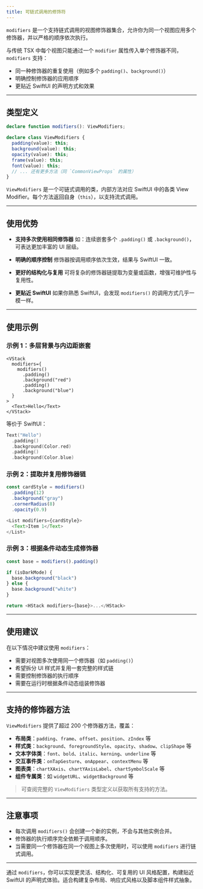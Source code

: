 ```yaml
---
title: 可链式调用的修饰符
---
```

`modifiers` 是一个支持链式调用的视图修饰器集合，允许你为同一个视图应用多个修饰器，并以严格的顺序依次执行。

与传统 TSX 中每个视图只能通过一个 `modifier` 属性传入单个修饰器不同，`modifiers` 支持：

* 同一种修饰器的重复使用（例如多个 `padding()`、`background()`）
* 明确控制修饰器的应用顺序
* 更贴近 SwiftUI 的声明方式和效果

---

## 类型定义

```ts
declare function modifiers(): ViewModifiers;

declare class ViewModifiers {
  padding(value): this;
  background(value): this;
  opacity(value): this;
  frame(value): this;
  font(value): this;
  // ... 还有更多方法（同 `CommonViewProps` 的属性）
}
```

`ViewModifiers` 是一个可链式调用的类，内部方法对应 SwiftUI 中的各类 View Modifier。每个方法返回自身（`this`），以支持流式调用。

---

## 使用优势

* **支持多次使用相同修饰器**
  如：连续嵌套多个 `.padding()` 或 `.background()`，可表达更加丰富的 UI 层级。

* **明确的顺序控制**
  修饰器按调用顺序依次生效，结果与 SwiftUI 一致。

* **更好的结构化与复用**
  可将复杂的修饰器链提取为变量或函数，增强可维护性与复用性。

* **更贴近 SwiftUI**
  如果你熟悉 SwiftUI，会发现 `modifiers()` 的调用方式几乎一模一样。

---

## 使用示例

### 示例 1：多层背景与内边距嵌套

```tsx
<VStack
  modifiers={
    modifiers()
      .padding()
      .background("red")
      .padding()
      .background("blue")
  }
>
  <Text>Hello</Text>
</VStack>
```

等价于 SwiftUI：

```swift
Text("Hello")
  .padding()
  .background(Color.red)
  .padding()
  .background(Color.blue)
```

### 示例 2：提取并复用修饰器链

```ts
const cardStyle = modifiers()
  .padding(12)
  .background("gray")
  .cornerRadius(8)
  .opacity(0.9)

<List modifiers={cardStyle}>
  <Text>Item 1</Text>
</List>
```

### 示例 3：根据条件动态生成修饰器

```ts
const base = modifiers().padding()

if (isDarkMode) {
  base.background("black")
} else {
  base.background("white")
}

return <HStack modifiers={base}>...</HStack>
```

---

## 使用建议

在以下情况中建议使用 `modifiers`：

* 需要对视图多次使用同一个修饰器（如 `padding()`）
* 希望拆分 UI 样式并复用一套完整的样式链
* 需要控制修饰器的执行顺序
* 需要在运行时根据条件动态组装修饰器

---

## 支持的修饰器方法

`ViewModifiers` 提供了超过 200 个修饰器方法，覆盖：

* **布局类**：`padding`、`frame`、`offset`、`position`、`zIndex` 等
* **样式类**：`background`、`foregroundStyle`、`opacity`、`shadow`、`clipShape` 等
* **文本字体类**：`font`、`bold`、`italic`、`kerning`、`underline` 等
* **交互事件类**：`onTapGesture`、`onAppear`、`contextMenu` 等
* **图表类**：`chartXAxis`、`chartYAxisLabel`、`chartSymbolScale` 等
* **组件专属类**：如 `widgetURL`、`widgetBackground` 等

> 可查阅完整的 `ViewModifiers` 类型定义以获取所有支持的方法。

---

## 注意事项

* 每次调用 `modifiers()` 会创建一个新的实例，不会与其他实例合并。
* 修饰器的执行顺序完全依赖于调用顺序。
* 当需要同一个修饰器在同一个视图上多次使用时，可以使用 `modifiers` 进行链式调用。

---

通过 `modifiers`，你可以实现更灵活、结构化、可复用的 UI 风格配置，构建贴近 SwiftUI 的声明式体验。适合构建复杂布局、响应式风格以及脚本组件样式抽象。
